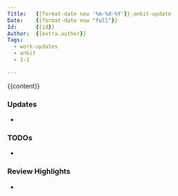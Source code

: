 ```yaml
---
Title:   {{format-date now '%m-%d-%Y'}}-ankit-update
Date:    {{format-date now "full"}}
Id:      {{id}}
Author:  {{extra.author}}
Tags:
  - work-updates
  - ankit
  - 1-1

---
```


{{content}}

### Updates

-

### TODOs

-

### Review Highlights

-
